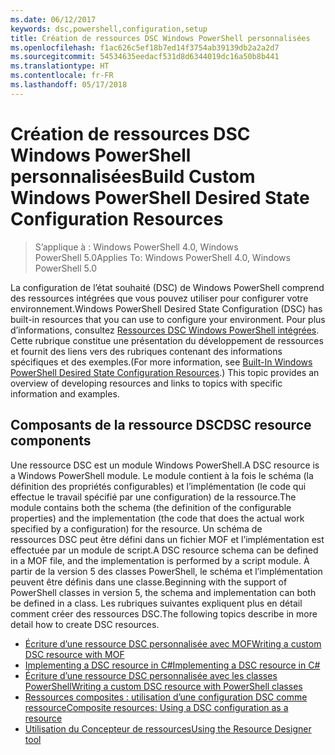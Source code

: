 ```yaml
---
ms.date: 06/12/2017
keywords: dsc,powershell,configuration,setup
title: Création de ressources DSC Windows PowerShell personnalisées
ms.openlocfilehash: f1ac626c5ef18b7ed14f3754ab39139db2a2a2d7
ms.sourcegitcommit: 54534635eedacf531d8d6344019dc16a50b8b441
ms.translationtype: HT
ms.contentlocale: fr-FR
ms.lasthandoff: 05/17/2018
---
```

# <a name="build-custom-windows-powershell-desired-state-configuration-resources"></a><span data-ttu-id="8c00c-103">Création de ressources DSC Windows PowerShell personnalisées</span><span class="sxs-lookup"><span data-stu-id="8c00c-103">Build Custom Windows PowerShell Desired State Configuration Resources</span></span>

> <span data-ttu-id="8c00c-104">S’applique à : Windows PowerShell 4.0, Windows PowerShell 5.0</span><span class="sxs-lookup"><span data-stu-id="8c00c-104">Applies To: Windows PowerShell 4.0, Windows PowerShell 5.0</span></span>

<span data-ttu-id="8c00c-105">La configuration de l’état souhaité (DSC) de Windows PowerShell comprend des ressources intégrées que vous pouvez utiliser pour configurer votre environnement.</span><span class="sxs-lookup"><span data-stu-id="8c00c-105">Windows PowerShell Desired State Configuration (DSC) has built-in resources that you can use to configure your environment.</span></span> <span data-ttu-id="8c00c-106">Pour plus d’informations, consultez [Ressources DSC Windows PowerShell intégrées](builtInResource.md). Cette rubrique constitue une présentation du développement de ressources et fournit des liens vers des rubriques contenant des informations spécifiques et des exemples.</span><span class="sxs-lookup"><span data-stu-id="8c00c-106">(For more information, see [Built-In Windows PowerShell Desired State Configuration Resources](builtInResource.md).) This topic provides an overview of developing resources and links to topics with specific information and examples.</span></span>

## <a name="dsc-resource-components"></a><span data-ttu-id="8c00c-107">Composants de la ressource DSC</span><span class="sxs-lookup"><span data-stu-id="8c00c-107">DSC resource components</span></span>

<span data-ttu-id="8c00c-108">Une ressource DSC est un module Windows PowerShell.</span><span class="sxs-lookup"><span data-stu-id="8c00c-108">A DSC resource is a Windows PowerShell module.</span></span> <span data-ttu-id="8c00c-109">Le module contient à la fois le schéma (la définition des propriétés configurables) et l’implémentation (le code qui effectue le travail spécifié par une configuration) de la ressource.</span><span class="sxs-lookup"><span data-stu-id="8c00c-109">The module contains both the schema (the definition of the configurable properties) and the implementation (the code that does the actual work specified by a configuration) for the resource.</span></span> <span data-ttu-id="8c00c-110">Un schéma de ressources DSC peut être défini dans un fichier MOF et l’implémentation est effectuée par un module de script.</span><span class="sxs-lookup"><span data-stu-id="8c00c-110">A DSC resource schema can be defined in a MOF file, and the implementation is performed by a script module.</span></span> <span data-ttu-id="8c00c-111">À partir de la version 5 des classes PowerShell, le schéma et l’implémentation peuvent être définis dans une classe.</span><span class="sxs-lookup"><span data-stu-id="8c00c-111">Beginning with the support of PowerShell classes in version 5, the schema and implementation can both be defined in a class.</span></span> <span data-ttu-id="8c00c-112">Les rubriques suivantes expliquent plus en détail comment créer des ressources DSC.</span><span class="sxs-lookup"><span data-stu-id="8c00c-112">The following topics describe in more detail how to create DSC resources.</span></span>

* [<span data-ttu-id="8c00c-113">Écriture d’une ressource DSC personnalisée avec MOF</span><span class="sxs-lookup"><span data-stu-id="8c00c-113">Writing a custom DSC resource with MOF</span></span>](authoringResourceMOF.md)
* [<span data-ttu-id="8c00c-114">Implementing a DSC resource in C#</span><span class="sxs-lookup"><span data-stu-id="8c00c-114">Implementing a DSC resource in C#</span></span>](authoringResourceMofCS.md)
* [<span data-ttu-id="8c00c-115">Écriture d’une ressource DSC personnalisée avec les classes PowerShell</span><span class="sxs-lookup"><span data-stu-id="8c00c-115">Writing a custom DSC resource with PowerShell classes</span></span>](authoringResourceClass.md)
* [<span data-ttu-id="8c00c-116">Ressources composites : utilisation d’une configuration DSC comme ressource</span><span class="sxs-lookup"><span data-stu-id="8c00c-116">Composite resources: Using a DSC configuration as a resource</span></span>](authoringResourceComposite.md)
* [<span data-ttu-id="8c00c-117">Utilisation du Concepteur de ressources</span><span class="sxs-lookup"><span data-stu-id="8c00c-117">Using the Resource Designer tool</span></span>](authoringResourceMofDesigner.md)